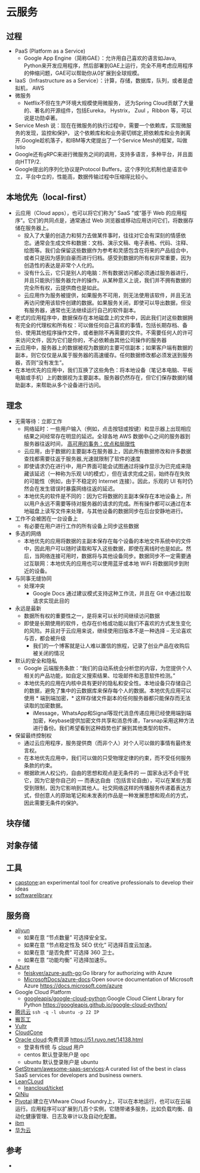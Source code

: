 # 云服务

## 过程

* PaaS (Platform as a Service)
  - Google App Engine（简称GAE）：允许用自己喜欢的语言如Java, Python来开发应用程序，然后部署到GAE上运行，完全不用考虑应用程序的伸缩问题，GAE可以帮助你从0扩展到全球规模。
* IaaS（Infrastructure as a Service）：计算，存储，数据库，队列，或者是虚拟机， AWS
* 微服务
  - Netflix不但在生产环境大规模使用微服务， 还为Spring Cloud贡献了大量的、著名的开源组件，包括Eureka， Hystrix， Zuul ，Ribbon 等，可以说是功勋卓著。
* Service Mesh 说：现在在微服务的执行过程中，需要一个依赖库，实现微服务的发现，监控和保护， 这个依赖库和和业务密切绑定,把依赖库和业务剥离开.Google趁机落子，和IBM等大佬提出了一个Service Mesh的框架，叫做Istio
* Google还有gRPC来进行微服务之间的调用，支持多语言，多种平台，并且面向HTTP/2.
* Google提出的序列化协议是Protocol Buffers，这个序列化机制也是语言中立，平台中立的，性能高，数据传输过程中压缩得比较小。

## 本地优先（local-first）

* 云应用（Cloud apps），也可以将它们称为“ SaaS ”或“基于 Web 的应用程序”。它们的共同点是，通常通过 Web 浏览器或移动应用访问它们，将数据存储在服务器上。
  - 投入了大量的创造力和努力去做某件事时，往往对它会有深刻的情感依恋。通常会生成文件和数据：文档、演示文稿、电子表格、代码、注释、绘图等。我们会保留这些数据作为参考和灵感包含在将来的产品组合中，或者只是因为感到自豪而进行归档。感受到数据的所有权非常重要，因为创造性的表达是非常个人化的。
  - 没有什么云，它只是别人的电脑：所有数据访问都必须通过服务器进行，并且只能执行服务器允许的操作。从某种意义上说，我们并不拥有数据的完全所有权，云提供商也是如此。
  - 云应用作为服务被提供，如果服务不可用，则无法使用该软件，并且无法再访问使用该软件创建的数据。如果服务关闭，即使可以导出数据，但没有服务器，通常也无法继续运行自己的软件副本。
* 老式的应用程序中，数据保存在本地磁盘上的文件中，因此我们对这些数据拥有完全的代理权和所有权：可以做任何自己喜欢的事情，包括长期存档、备份、使用其他程序操作文件，或者删除不再需要的文件。不需要任何人的许可来访问文件，因为它们是你的，不必依赖由其他公司操作的服务器
* 云应用中，服务器上的数据被视为数据的主要可信副本；如果客户端有数据的副本，则它仅仅是从属于服务器的高速缓存。任何数据修改都必须发送到服务器，否则“没有发生”。
* 在本地优先的应用中，我们互换了这些角色：将本地设备（笔记本电脑、平板电脑或手机）上的数据视为主要副本。服务器仍然存在，但它们保存数据的辅助副本，来帮助从多个设备进行访问。

## 理念

* 无需等待：立即工作
  - 网络延时：一些用户输入（例如，点击按钮或按键）和显示器上出现相应结果之间经常存在明显的延迟。全球各地 AWS 数据中心之间的服务器到服务器往返时间， [高可用的事务：优点和局限性](https://arxiv.org/pdf/1302.0309.pdf)
  - 云应用，由于数据的主要副本在服务器上，因此所有数据修改和许多数据查找都需要往返于服务器,光速就限制了软件的速度
  - 即使请求仍在进行中，用户界面可能会试图通过将操作显示为已完成来隐藏该延迟（一种称为乐观 UI的模式），但在请求完成之前，始终存在失败的可能性（例如，由于不稳定的 Internet 连接）。因此，乐观的 UI 有时仍然会在发生错误时暴露网络往返的延迟。
  - 本地优先的软件是不同的：因为它将数据的主副本保存在本地设备上，所以用户永远不需要等待对服务器的请求的完成。所有操作都可以通过在本地磁盘上读写文件来处理，与其他设备的数据同步在后台安静地进行。
* 工作不会被困在一台设备上
  - 有必要在用户进行工作的所有设备上同步这些数据
* 多选的网络
  - 本地优先的应用将数据的主副本保存在每个设备的本地文件系统中的文件中，因此用户可以随时读取和写入这些数据，即使在离线时也是如此。然后，当网络连接可用时，数据将与其他设备同步。数据同步不一定需要通过互联网：本地优先的应用也可以使用蓝牙或本地 WiFi 将数据同步到附近的设备。
* 与同事无缝协同
  - 处理冲突
    + Google Docs 通过建议模式支持这种工作流，并且在 Git 中通过拉取请求实现此目的
* 永远是最新
  - 数据所有权的重要性之一，是将来可以长时间继续访问数据
  - 即使是长期使用的软件，也存在价格或功能以我们不喜欢的方式发生变化的风险。并且对于云应用来说，继续使用旧版本不是一种选择 – 无论喜欢与否，都会被升级
    + 我们的一个博客就是让人难以置信的旅程，记录了创业产品在收购后被关闭的情况
* 默认的安全和隐私
  - Google 云端服务条款：“我们的自动系统会分析您的内容，为您提供个人相关的产品功能，如自定义搜索结果、垃圾邮件和恶意软件检测。”
  - 本地优先的应用在内核中具有更好的隐私和安全性。本地设备只存储自己的数据，避免了集中的云数据库来保存每个人的数据。本地优先应用可以使用 * 端到端加密，* 这样存储文件副本的任何服务器都只能保存而无法读取的加密数据。
    + iMessage，WhatsApp和Signal等现代消息传递应用已经使用端到端加密，Keybase提供加密文件共享和消息传递，Tarsnap采用这种方法进行备份。我们希望看到这种趋势也扩展到其他类型的软件。
* 保留最终控制权
  - 通过云应用程序，服务提供商（而非个人）对个人可以做的事情有最终发言权。
  - 在本地优先应用中，我们可以做的只受物理定律的约束，而不受任何服务条款的约束。
  - 根据欧洲人权公约，自由的思想和观点是无条件的 — 国家永远不会干扰它，因为它是你自己的 — 而表达自由（包括言论自由），可以在某些方面受到限制，因为它影响到其他人。社交网络这样的传播服务传递着表达方式，但创意人的原始笔记和未发表的作品是一种发展思想和观点的方式，因此需要无条件的保护。

## 块存储

## 对象存储

## 工具

* [capstone](https://www.inkandswitch.com/capstone-manuscript.html):an experimental tool for creative professionals to develop their ideas
* [softwarelibrary](https://archive.org/details/softwarelibrary)

## 服务商

* [aliyun](https://www.aliyun.com/)
  - 如果在意 “节点数量” 可选择安全宝。
  - 如果在意 “节点稳定性及 SEO 优化” 可选择百度云加速。
  - 如果在意 “是否免费” 可选择 360 卫士。
  - 如果在意 “功能均衡” 可选择加速乐。
* [Azure](https://www.azure.cn/en-us/)
  - [feiskyer/azure-auth-go](https://github.com/feiskyer/azure-auth-go):Go library for authorizing with Azure
  - [MicrosoftDocs/azure-docs](https://github.com/MicrosoftDocs/azure-docs):Open source documentation of Microsoft Azure https://docs.microsoft.com/azure
* Google Cloud Platform
  - [googleapis/google-cloud-python](https://github.com/googleapis/google-cloud-python):Google Cloud Client Library for Python https://googleapis.github.io/google-cloud-python/
* [腾讯云](https://cloud.tencent.com/) `ssh -q -l ubuntu -p 22 IP`
* [搬瓦工](https://bandwagonhost.cn/)
* [Vultr](https://www.vultr.com/)
* [CloudCone](https://app.cloudcone.com/)
* [Oracle cloud](https://www.oraclecloud.com):免费资源 https://51.ruyo.net/14138.html
  - 登录有传统 与 [cloud]() 用户
  - centos  默认登录账户是 opc
  - ubuntu 默认登录账户是 ubuntu
* [GetStream/awesome-saas-services](https://github.com/GetStream/awesome-saas-services):A curated list of the best in class SaaS services for developers and business owners.
* [LeanCLoud](https://leancloud.cn/)
  - [leancloud/ticket](https://github.com/leancloud/ticket)
* [QiNiu](https://www.qiniu.com/)
* [Pivotal](http://pivotal.io):建立在VMware Cloud Foundry上，可以在本地运行，也可以在云端运行。应用程序可以扩展到几百个实例，它随带诸多服务，比如负载均衡、自动化健康管理、日志及审计以及自动化配置。
* [ibm](https://cloud.ibm.com)
* [华为云](https://www.huaweicloud.com/)

## 参考

* [](https://chengpengzhao.com/2020-08-03-vps-neng-yong-lai-zuo-shi-me/)
